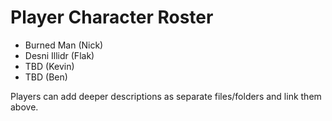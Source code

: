 # Player Character Roster
- Burned Man (Nick)
- Desni Illidr (Flak)
- TBD (Kevin)
- TBD (Ben)

Players can add deeper descriptions as separate files/folders and link them above.
